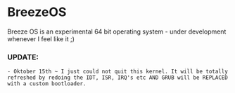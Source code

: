 # BreezeOS
Breeze OS is an experimental 64 bit operating system - under development whenever I feel like it ;)

### UPDATE:
	- Oktober 15th ~ I just could not quit this kernel. It will be totally refreshed by redoing the IDT, ISR, IRQ's etc AND GRUB will be REPLACED with a custom bootloader.
